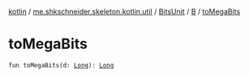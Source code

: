 [kotlin](../../../index.md) / [me.shkschneider.skeleton.kotlin.util](../../index.md) / [BitsUnit](../index.md) / [B](index.md) / [toMegaBits](./to-mega-bits.md)

# toMegaBits

`fun toMegaBits(d: `[`Long`](https://kotlinlang.org/api/latest/jvm/stdlib/kotlin/-long/index.html)`): `[`Long`](https://kotlinlang.org/api/latest/jvm/stdlib/kotlin/-long/index.html)